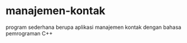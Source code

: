 # manajemen-kontak
program sederhana berupa aplikasi manajemen kontak dengan bahasa pemrograman C++
